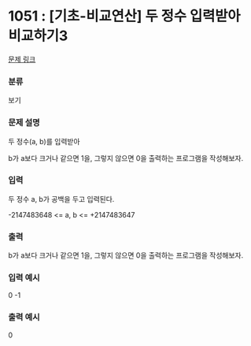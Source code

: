 # 1051 : [기초-비교연산] 두 정수 입력받아 비교하기3

[문제 링크](https://www.codeup.kr/problem.php?id=1051)

### 분류

보기

### 문제 설명

<p>두 정수(a, b)를 입력받아</p>
<p>b가 a보다 크거나 같으면 1을, 그렇지 않으면 0을 출력하는 프로그램을 작성해보자.</p>

### 입력

<p>두 정수 a, b가 공백을 두고 입력된다.</p>
<p>-2147483648 <= a, b <= +2147483647</p>

### 출력

<p>b가 a보다 크거나 같으면 1을, 그렇지 않으면 0을 출력하는 프로그램을 작성해보자.</p>

### 입력 예시

<p>0 -1</p>

### 출력 예시

<p>0</p>

